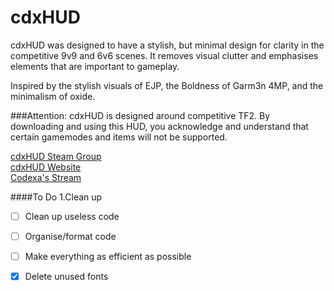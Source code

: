 # cdxHUD
cdxHUD was designed to have a stylish, but minimal design for clarity in the competitive 9v9 and 6v6 scenes. It removes visual clutter and emphasises elements that are important to gameplay. 

Inspired by the stylish visuals of EJP, the Boldness of Garm3n 4MP, and the minimalism of oxide.

###Attention:
cdxHUD is designed around competitive TF2. By downloading and using this HUD, you acknowledge and understand that certain gamemodes and items will not be supported.

[cdxHUD Steam Group](http://steamcommunity.com/groups/cdxHUD)   
[cdxHUD Website](http://hud.codexa.tv)  
[Codexa's Stream](http://twitch.tv/codexa)  

####To Do
1.Clean up
- [ ] Clean up useless code
- [ ] Organise/format code
- [ ] Make everything as efficient as possible
- [x] Delete unused fonts

